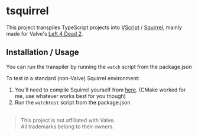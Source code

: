 # tsquirrel

This project transpiles TypeScript projects into [VScript](https://developer.valvesoftware.com/wiki/VScript) / [Squirrel](http://squirrel-lang.org/), mainly made for Valve's [Left 4 Dead 2](https://store.steampowered.com/app/550/Left_4_Dead_2/).

## Installation / Usage

You can run the transpiler by running the `watch` script from the package.json<br />

To test in a standard (non-Valve) Squirrel environment:<br />

1. You'll need to compile Squirrel yourself from [here](https://github.com/albertodemichelis/squirrel/releases/tag/v3.2). (CMake worked for me, use whatever works best for you though)
2. Run the `watchtest` script from the package.json<br /> <br />

> This project is not affiliated with Valve.<br>
> All trademarks belong to their owners.
